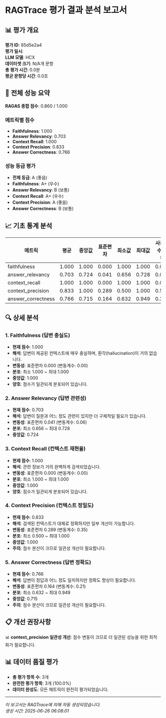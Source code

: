 # RAGTrace 평가 결과 분석 보고서

## 📊 평가 개요

**평가 ID**: 85d5e2a4  
**평가 일시**:   
**LLM 모델**: HCX  
**데이터셋 크기**: N/A개 문항  
**총 평가 시간**: 0.0분  
**평균 문항당 시간**: 0.0초  

## 🎯 전체 성능 요약

**RAGAS 종합 점수**: 0.860 / 1.000

### 메트릭별 점수
- **Faithfulness**: 1.000
- **Answer Relevancy**: 0.703
- **Context Recall**: 1.000
- **Context Precision**: 0.833
- **Answer Correctness**: 0.766

### 성능 등급 평가
- **전체 등급**: A (좋음)
- **Faithfulness**: A+ (우수)
- **Answer Relevancy**: B (보통)
- **Context Recall**: A+ (우수)
- **Context Precision**: A (좋음)
- **Answer Correctness**: B (보통)

## 📈 기초 통계 분석

| 메트릭 | 평균 | 중앙값 | 표준편차 | 최소값 | 최대값 | 사분위수 범위 |
|--------|------|--------|----------|--------|--------|---------------|
| faithfulness | 1.000 | 1.000 | 0.000 | 1.000 | 1.000 | 0.000 |
| answer_relevancy | 0.703 | 0.724 | 0.041 | 0.656 | 0.728 | 0.072 |
| context_recall | 1.000 | 1.000 | 0.000 | 1.000 | 1.000 | 0.000 |
| context_precision | 0.833 | 1.000 | 0.289 | 0.500 | 1.000 | 0.500 |
| answer_correctness | 0.766 | 0.715 | 0.164 | 0.632 | 0.949 | 0.317 |

## 🔍 상세 분석

### 1. Faithfulness (답변 충실도)
- **현재 점수**: 1.000
- **해석**: 답변이 제공된 컨텍스트에 매우 충실하며, 환각(hallucination)이 거의 없습니다.
- **변동성**: 표준편차 0.000 (변동계수: 0.00)
- **분포**: 최소 1.000 ~ 최대 1.000
- **중앙값**: 1.000
- **양호**: 점수가 일관되게 분포되어 있습니다.

### 2. Answer Relevancy (답변 관련성)
- **현재 점수**: 0.703
- **해석**: 답변이 질문과 어느 정도 관련이 있지만 더 구체적일 필요가 있습니다.
- **변동성**: 표준편차 0.041 (변동계수: 0.06)
- **분포**: 최소 0.656 ~ 최대 0.728
- **중앙값**: 0.724

### 3. Context Recall (컨텍스트 재현율)
- **현재 점수**: 1.000
- **해석**: 관련 정보가 거의 완벽하게 검색되었습니다.
- **변동성**: 표준편차 0.000 (변동계수: 0.00)
- **분포**: 최소 1.000 ~ 최대 1.000
- **중앙값**: 1.000
- **양호**: 점수가 일관되게 분포되어 있습니다.

### 4. Context Precision (컨텍스트 정밀도)
- **현재 점수**: 0.833
- **해석**: 검색된 컨텍스트가 대체로 정확하지만 일부 개선이 가능합니다.
- **변동성**: 표준편차 0.289 (변동계수: 0.35)
- **분포**: 최소 0.500 ~ 최대 1.000
- **중앙값**: 1.000
- **주의**: 점수 분산이 크므로 일관성 개선이 필요합니다.


### 5. Answer Correctness (답변 정확도)
- **현재 점수**: 0.766
- **해석**: 답변이 정답과 어느 정도 일치하지만 정확도 향상이 필요합니다.
- **변동성**: 표준편차 0.164 (변동계수: 0.21)
- **분포**: 최소 0.632 ~ 최대 0.949
- **중앙값**: 0.715
- **주의**: 점수 분산이 크므로 일관성 개선이 필요합니다.


## 📋 개선 권장사항

📊 **context_precision 일관성 개선**: 점수 변동이 크므로 더 일관된 성능을 위한 최적화가 필요합니다.

## 📊 데이터 품질 평가

- **총 평가 항목 수**: 3개
- **완전한 평가 항목**: 3개 (100.0%)
- **데이터 완성도**: 모든 메트릭이 완전히 평가되었습니다.

---

*이 보고서는 RAGTrace에 의해 자동 생성되었습니다.*  
*생성 시간: 2025-06-26 06:08:01*
